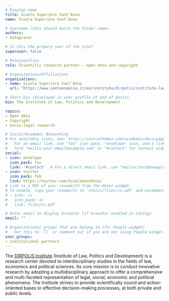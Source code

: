 ```yaml
---
# Display name
title: Scuola Superiore Sant’Anna
name: Scuola Superiore Sant’Anna

# Username (this should match the folder name)
authors:
- datagraver

# Is this the primary user of the site?
superuser: false

# Role/position
role: Scientific research partner---open data and copyright.

# Organizations/Affiliations
organizations:
- name: Scuola Superiore Sant’Anna
  url: "https://www.santannapisa.it/en/institute/dirpolis/institute-law-politics-and-development"  

# Short bio (displayed in user profile at end of posts)
bio: The Institute of Law, Politics and Development

topics:
- Open data
- Copyright
- Socio-legal research

# Social/Academic Networking
# For available icons, see: https://sourcethemes.com/academic/docs/page-builder/#icons
#   For an email link, use "fas" icon pack, "envelope" icon, and a link in the
#   form "mailto:your-email@example.com" or "#contact" for contact widget.
social:
- icon: envelope
  icon_pack: fas
  link: '#contact'  # For a direct email link, use "mailto:test@example.org".
- icon: twitter
  icon_pack: fab
  link: https://twitter.com/ScuolaSantAnna/
# Link to a PDF of your resume/CV from the About widget.
# To enable, copy your resume/CV to `static/files/cv.pdf` and uncomment the lines below.
# - icon: cv
#   icon_pack: ai
#   link: files/cv.pdf

# Enter email to display Gravatar (if Gravatar enabled in Config)
email: ""

# Organizational groups that you belong to (for People widget)
#   Set this to `[]` or comment out if you are not using People widget.
user_groups:
- institutional partners
---
```

The [DIRPOLIS Institute](https://www.santannapisa.it/en/institute/dirpolis/institute-law-politics-and-development) (Institute of Law, Politics and Development) is a research center devoted to interdisciplinary studies in the fields of law, economics and political sciences. Its core mission is to conduct innovative research by adopting a multidisciplinary approach to offer a comprehensive and multi-faceted representation of legal, social, economic and political phenomena. The Institute strives to provide scientifically sound and action-oriented bases to effective decision-making processes, at both private and public levels.
